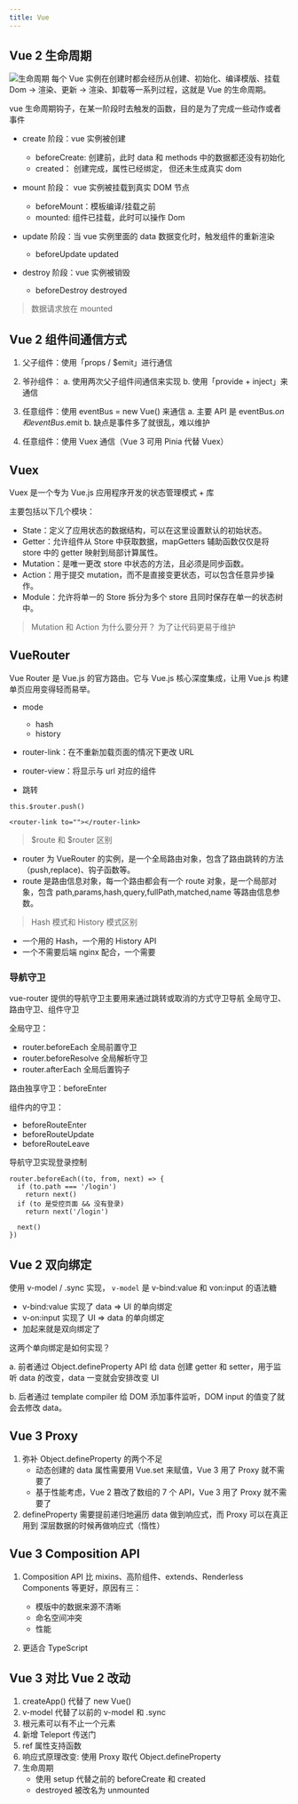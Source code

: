 ```yaml
---
title: Vue
---
```


## Vue 2 生命周期

![生命周期](https://i.imgur.com/ATGMxLM.png)
每个 Vue 实例在创建时都会经历从创建、初始化、编译模版、挂载 Dom -> 渲染、更新 -> 渲染、卸载等一系列过程，这就是 Vue 的生命周期。

vue 生命周期钩子，在某一阶段时去触发的函数，目的是为了完成一些动作或者事件

- create 阶段：vue 实例被创建

  - beforeCreate: 创建前，此时 data 和 methods 中的数据都还没有初始化
  - created： 创建完成，属性已经绑定， 但还未生成真实 dom

- mount 阶段： vue 实例被挂载到真实 DOM 节点

  - beforeMount：模板编译/挂载之前
  - mounted: 组件已挂载，此时可以操作 Dom

- update 阶段：当 vue 实例里面的 data 数据变化时，触发组件的重新渲染

  - beforeUpdate updated

- destroy 阶段：vue 实例被销毁
  - beforeDestroy destroyed

> 数据请求放在 mounted

## Vue 2 组件间通信方式

1. 父子组件：使用「props / $emit」进行通信

2. 爷孙组件：
   a. 使用两次父子组件间通信来实现
   b. 使用「provide + inject」来通信

3. 任意组件：使用 eventBus = new Vue() 来通信
   a. 主要 API 是 eventBus.$on 和 eventBus.$emit
   b. 缺点是事件多了就很乱，难以维护
4. 任意组件：使用 Vuex 通信（Vue 3 可用 Pinia 代替 Vuex）

## Vuex

Vuex 是一个专为 Vue.js 应用程序开发的状态管理模式 + 库

主要包括以下几个模块：

- State：定义了应用状态的数据结构，可以在这里设置默认的初始状态。
- Getter：允许组件从 Store 中获取数据，mapGetters 辅助函数仅仅是将 store 中的 getter 映射到局部计算属性。
- Mutation：是唯一更改 store 中状态的方法，且必须是同步函数。
- Action：用于提交 mutation，而不是直接变更状态，可以包含任意异步操作。
- Module：允许将单一的 Store 拆分为多个 store 且同时保存在单一的状态树中。

> Mutation 和 Action 为什么要分开？
> 为了让代码更易于维护

## VueRouter

Vue Router 是 Vue.js 的官方路由。它与 Vue.js 核心深度集成，让用 Vue.js 构建单页应用变得轻而易举。

- mode

  - hash
  - history

- router-link：在不重新加载页面的情况下更改 URL
- router-view：将显示与 url 对应的组件

- 跳转

```
this.$router.push()

<router-link to=""></router-link>
```

> $route 和 $router 区别

- router 为 VueRouter 的实例，是一个全局路由对象，包含了路由跳转的方法（push,replace)、钩子函数等。
- route 是路由信息对象，每一个路由都会有一个 route 对象，是一个局部对象，包含 path,params,hash,query,fullPath,matched,name 等路由信息参数。

> Hash 模式和 History 模式区别

- 一个用的 Hash，一个用的 History API
- 一个不需要后端 nginx 配合，一个需要

### 导航守卫

vue-router 提供的导航守卫主要用来通过跳转或取消的方式守卫导航
全局守卫、路由守卫、组件守卫

全局守卫：

- router.beforeEach 全局前置守卫
- router.beforeResolve 全局解析守卫
- router.afterEach 全局后置钩子

路由独享守卫：beforeEnter

组件内的守卫：

- beforeRouteEnter
- beforeRouteUpdate
- beforeRouteLeave

导航守卫实现登录控制

```
router.beforeEach((to, from, next) => {
  if (to.path === '/login')
    return next()
  if (to 是受控页面 && 没有登录)
    return next('/login')

  next()
})
```

## Vue 2 双向绑定

使用 v-model / .sync 实现，
`v-model` 是 v-bind:value 和 von:input 的语法糖

- v-bind:value 实现了 data ⇒ UI 的单向绑定
- v-on:input 实现了 UI ⇒ data 的单向绑定
- 加起来就是双向绑定了

这两个单向绑定是如何实现？

a. 前者通过 Object.defineProperty API 给 data 创建 getter 和 setter，用于监听
data 的改变，data 一变就会安排改变 UI

b. 后者通过 template compiler 给 DOM 添加事件监听，DOM input 的值变了就
会去修改 data。

## Vue 3 Proxy

1. 弥补 Object.defineProperty 的两个不足
   - 动态创建的 data 属性需要用 Vue.set 来赋值，Vue 3 用了 Proxy 就不需要了
   - 基于性能考虑，Vue 2 篡改了数组的 7 个 API，Vue 3 用了 Proxy 就不需要了
2. defineProperty 需要提前递归地遍历 data 做到响应式，而 Proxy 可以在真正用到
   深层数据的时候再做响应式（惰性）

## Vue 3 Composition API

1. Composition API 比 mixins、高阶组件、extends、Renderless Components 等更好，原因有三：

   - 模版中的数据来源不清晰
   - 命名空间冲突
   - 性能

2. 更适合 TypeScript

## Vue 3 对比 Vue 2 改动

1. createApp() 代替了 new Vue()
2. v-model 代替了以前的 v-model 和 .sync
3. 根元素可以有不止一个元素
4. 新增 Teleport 传送门
5. ref 属性支持函数
6. 响应式原理改变: 使用 Proxy 取代 Object.defineProperty
7. 生命周期
   - 使用 setup 代替之前的 beforeCreate 和 created
   - destroyed 被改名为 unmounted
